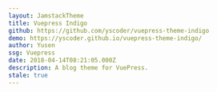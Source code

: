 ```yaml
---
layout: JamstackTheme
title: Vuepress Indigo
github: https://github.com/yscoder/vuepress-theme-indigo
demo: https://yscoder.github.io/vuepress-theme-indigo/
author: Yusen
ssg: Vuepress
date: 2018-04-14T08:21:05.000Z
description: A blog theme for VuePress.
stale: true
---
```

